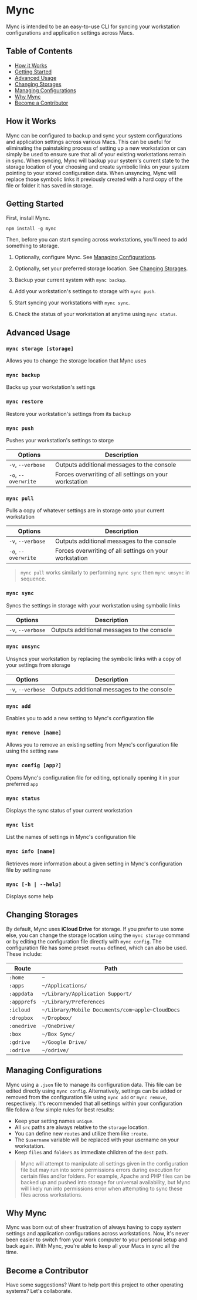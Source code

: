 # Mync

Mync is intended to be an easy-to-use CLI for syncing your workstation configurations and application settings across Macs.


## Table of Contents

- [How it Works](#how-it-works)
- [Getting Started](#getting-started)
- [Advanced Usage](#advanced-usage)
- [Changing Storages](#changing-storages)
- [Managing Configurations](#managing-configurations)
- [Why Mync](#just-why)
- [Become a Contributor](#become-a-contributor)


## How it Works

Mync can be configured to backup and sync your system configurations and application settings across various Macs. This can be useful for eliminating the painstaking process of setting up a new workstation or can simply be used to ensure sure that all of your existing workstations remain in sync. When syncing, Mync will backup your system's current state to the storage location of your choosing and create symbolic links on your system pointing to your stored configuration data. When unsyncing, Mync will replace those symbolic links it previously created with a hard copy of the file or folder it has saved in storage.


## Getting Started

First, install Mync.

```
npm install -g mync
```

Then, before you can start syncing across workstations, you'll need to add something to storage.

1. Optionally, configure Mync. See [Managing Configurations](#managing-configurations).

2. Optionally, set your preferred storage location. See [Changing Storages](#changing-storages).

2. Backup your current system with `mync backup`.

3. Add your workstation's settings to storage with `mync push`.

4. Start syncing your workstations with `mync sync`.

5. Check the status of your workstation at anytime using `mync status`.


## Advanced Usage

### `mync storage [storage]`

Allows you to change the storage location that Mync uses

### `mync backup`

Backs up your workstation's settings

### `mync restore`

Restore your workstation's settings from its backup

### `mync push`

Pushes your workstation's settings to storge

| Options             | Description                                             |
|---------------------|---------------------------------------------------------|
| `-v`, `--verbose`   | Outputs additional messages to the console              |
| `-o`, `--overwrite` | Forces overwriting of all settings on your workstation  |

### `mync pull`

Pulls a copy of whatever settings are in storage onto your current workstation

| Options             | Description                                             |
|---------------------|---------------------------------------------------------|
| `-v`, `--verbose`   | Outputs additional messages to the console              |
| `-o`, `--overwrite` | Forces overwriting of all settings on your workstation  |

> `mync pull` works similarly to performing `mync sync` then `mync unsync` in sequence.

### `mync sync`

Syncs the settings in storage with your workstation using symbolic links

| Options             | Description                                             |
|---------------------|---------------------------------------------------------|
| `-v`, `--verbose`   | Outputs additional messages to the console              |

### `mync unsync`

Unsyncs your workstation by replacing the symbolic links with a copy of your settings from storage

| Options             | Description                                             |
|---------------------|---------------------------------------------------------|
| `-v`, `--verbose`   | Outputs additional messages to the console              |

### `mync add`

Enables you to add a new setting to Mync's configuration file

### `mync remove [name]`

Allows you to remove an existing setting from Mync's configuration file using the setting `name`

### `mync config [app?]`

Opens Mync's configuration file for editing, optionally opening it in your preferred `app`

### `mync status`

Displays the sync status of your current workstation

### `mync list`

List the names of settings in Mync's configuration file

### `mync info [name]`

Retrieves more information about a given setting in Mync's configuration file by setting `name`

### `mync [-h | --help]`

Displays some help


## Changing Storages

By default, Mync uses **iCloud Drive** for storage. If you prefer to use some else, you can change the storage location using the `mync storage` command or by editing the configuration file directly with `mync config`.  The configuration file has some preset `routes` defined, which can also be used. These include:

| Route             | Path                                              |
|-------------------|---------------------------------------------------|
| `:home`           | `~`                                               |
| `:apps`           | `~/Applications/`                                 |
| `:appdata`        | `~/Library/Application Support/`                  |
| `:appprefs`       | `~/Library/Preferences`                           |
| `:icloud`         | `~/Library/Mobile Documents/com~apple~CloudDocs`  |
| `:dropbox`        | `~/Dropbox/`                                      |
| `:onedrive`       | `~/OneDrive/`                                     |
| `:box`            | `~/Box Sync/`                                     |
| `:gdrive`         | `~/Google Drive/`                                 |
| `:odrive`         | `~/odrive/`                                       |


## Managing Configurations

Mync using a `.json` file to manage its configuration data. This file can be edited directly using `mync config`. Alternatively, settings can be added or removed from the configuration file using `mync add` or `mync remove`, respectively. It's recommended that all settings within your configuration file follow a few simple rules for best results:

- Keep your setting names `unique`.
- All `src` paths are always relative to the `storage` location.
- You can define new `routes` and utilize them like `:route`.
- The `$username` variable will be replaced with your username on your workstation.
- Keep `files` and `folders` as immediate children of the `dest` path.

> Mync will attempt to manipulate all settings given in the configuration file but may run into some permissions errors during execution for certain files and/or folders. For example, Apache and PHP files can be backed up and pushed into storage for universal availability, but Mync will likely run into permissions error when attempting to sync these files across workstations.

## Why Mync

Mync was born out of sheer frustration of always having to copy system settings and application configurations across workstations. Now, it's never been easier to switch from your work computer to your personal setup and back again. With Mync, you're able to keep all your Macs in sync all the time.

## Become a Contributor

Have some suggestions? Want to help port this project to other operating systems? Let's collaborate.